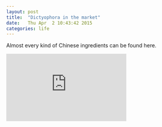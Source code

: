 ```yaml
---
layout: post
title:  "Dictyophora in the market"
date:   Thu Apr  2 10:43:42 2015
categories: life
---
```


Almost every kind of Chinese ingredients can be found here.

<iframe src="https://onedrive.live.com/embed?cid=731DFD14FE9CFC26&resid=731dfd14fe9cfc26%213558&authkey=AJef_Gklg2Kaqjc" width="320" height="180" frameborder="0" scrolling="no"></iframe>
